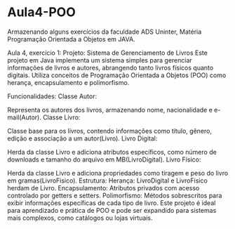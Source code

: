 # Aula4-POO
Armazenando alguns exercícios da faculdade ADS Uninter, Matéria Programação Orientada a Objetos em JAVA.

Aula 4, exercício 1:
Projeto: Sistema de Gerenciamento de Livros
Este projeto em Java implementa um sistema simples para gerenciar informações de livros e autores, abrangendo tanto livros físicos quanto digitais. Utiliza conceitos de Programação Orientada a Objetos (POO) como herança, encapsulamento e polimorfismo.

Funcionalidades:
Classe Autor:

Representa os autores dos livros, armazenando nome, nacionalidade e e-mail​(Autor).
Classe Livro:

Classe base para os livros, contendo informações como título, gênero, edição e associação a um autor​(Livro).
Livro Digital:

Herda da classe Livro e adiciona atributos específicos, como número de downloads e tamanho do arquivo em MB​(LivroDigital).
Livro Físico:

Herda da classe Livro e adiciona propriedades como tiragem e peso do livro em gramas​(LivroFisico).
Estrutura:
Herança: LivroDigital e LivroFisico herdam de Livro.
Encapsulamento: Atributos privados com acesso controlado por getters e setters.
Polimorfismo: Métodos sobrescritos para exibir informações específicas de cada tipo de livro.
Este projeto é ideal para aprendizado e prática de POO e pode ser expandido para sistemas mais complexos, como catálogos ou lojas virtuais.











